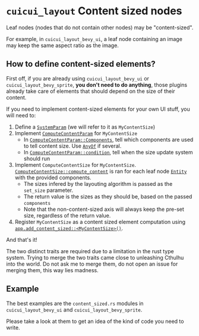 # `cuicui_layout` Content sized nodes

Leaf nodes (nodes that do not contain other nodes) may be "content-sized".

For example, in `cuicui_layout_bevy_ui`, a leaf node containing an image may
keep the same aspect ratio as the image.

## How to define content-sized elements?

First off, if you are already using `cuicui_layout_bevy_ui` or
`cuicui_layout_bevy_sprite`, **you don't need to do anything**, those plugins
already take care of elements that should depend on the size of their content.

If you need to implement content-sized elements for your own UI stuff, you will
need to:

1. Define a [`SystemParam`] (we will refer to it as `MyContentSize`)
2. Implement [`ComputeContentParam`] for `MyContentSize`
    - In [`ComputeContentParam::Components`], tell which components are used to
      tell content size. Use [`AnyOf`] if several.
    - In [`ComputeContentParam::condition`], tell when the size update system should run
3. Implement `ComputeContentSize` for `MyContentSize`. [`ComputeContentSize::compute_content`]
     is ran for each leaf node [`Entity`] with the provided components.
    - The sizes infered by the layouting algorithm is passed as the `set_size`
      parameter.
    - The return value is the sizes as they should be, based on the passed `components`
    - Note that the non-content-sized axis will always keep the pre-set size, regardless
      of the return value.
4. Register `MyContentSize` as a content sized element computation using
   [`app.add_content_sized::<MyContentSize>()`][`AppContentSizeExt::add_content_sized`].

And that's it!

The two distinct traits are required due to a limitation in the rust type system.
Trying to merge the two traits came close to unleashing Cthulhu into the world.
Do not ask me to merge them, do not open an issue for merging them, this way
lies madness.

## Example

The best examples are the `content_sized.rs` modules in `cuicui_layout_bevy_ui`
and `cuicui_layout_bevy_sprite`.

Please take a look at them to get an idea of the kind of code you need to write.

[`AnyOf`]: https://docs.rs/bevy/0.11/bevy/ecs/prelude/struct.AnyOf.html
[`AppContentSizeExt::add_content_sized`]: https://docs.rs/cuicui_layout/0.10.1/cuicui_layout/content_sized/trait.AppContentSizeExt.html#tymethod.add_content_sized
[`ComputeContentParam`]: https://docs.rs/cuicui_layout/0.10.1/cuicui_layout/content_sized/trait.ComputeContentParam.html
[`ComputeContentParam::Components`]: https://docs.rs/cuicui_layout/0.10.1/cuicui_layout/content_sized/trait.ComputeContentParam.html#associatedtype.Components
[`ComputeContentParam::condition`]: https://docs.rs/cuicui_layout/0.10.1/cuicui_layout/content_sized/trait.ComputeContentParam.html#tymethod.condition
[`ComputeContentSize::compute_content`]: https://docs.rs/cuicui_layout/0.10.1/cuicui_layout/content_sized/trait.ComputeContentSize.html#tymethod.compute_content
[`Entity`]: https://docs.rs/bevy/0.11/bevy/ecs/prelude/struct.Entity.html
[`SystemParam`]: https://docs.rs/bevy/0.11/bevy/ecs/system/trait.SystemParam.html
